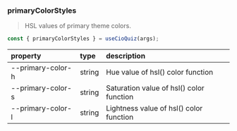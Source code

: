 ### primaryColorStyles

> HSL values of primary theme colors.

  ```jsx
  const { primaryColorStyles } = useCioQuiz(args);
  ```

  | property              | type        | description                     |
  | :---------------------| :-----------| :------------------------------ |
  | --primary-color-h | string  | Hue value of hsl() color function       |
  | --primary-color-s | string  | Saturation value of hsl() color function|
  | --primary-color-l | string  | Lightness value of hsl() color function |
